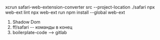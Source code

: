 xcrun safari-web-extension-converter src --project-location ./safari
npx web-ext lint
npx web-ext run
npm install --global web-ext

1. Shadow Dom
2. ff/safari -- команды в конец
3. boilerplate-code --> gitlab
